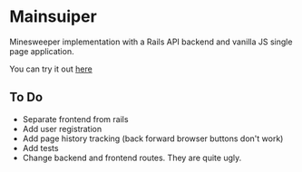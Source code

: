 # Mainsuiper

Minesweeper implementation with a Rails API backend and vanilla JS single page application.

You can try it out [here](http://mainsuiper.herokuapp.com/)

## To Do
- Separate frontend from rails
- Add user registration
- Add page history tracking (back forward browser buttons don't work)
- Add tests
- Change backend and frontend routes. They are quite ugly.
